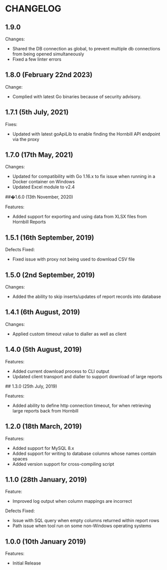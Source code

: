 # CHANGELOG

## 1.9.0

Changes:

- Shared the DB connection as global, to prevent multiple db connections from being opened simultaneously
- Fixed a few linter errors

## 1.8.0 (February 22nd 2023)

Change:

- Complied with latest Go binaries because of security advisory.

## 1.7.1 (5th July, 2021)

Fixes:

- Updated with latest goApiLib to enable finding the Hornbill API endpoint via the proxy

## 1.7.0 (17th May, 2021)

Changes:

- Updated for compatibility with Go 1.16.x to fix issue when running in a Docker container on Windows
- Updated Excel module to v2.4

##�1.6.0 (13th November, 2020)

Features:

- Added support for exporting and using data from XLSX files from Hornbill Reports

## 1.5.1 (16th September, 2019)

Defects Fixed:

- Fixed issue with proxy not being used to download CSV file

## 1.5.0 (2nd September, 2019)

Changes:

- Added the ability to skip inserts/updates of report records into database

## 1.4.1 (6th August, 2019)

Changes:

- Applied custom timeout value to dialler as well as client

## 1.4.0 (5th August, 2019)

Features:

- Added current download process to CLI output
- Updated client transport and dialler to support download of large reports

## 1.3.0 (25th July, 2019)

Features:

- Added ability to define http connection timeout, for when retrieving large reports back from Hornbill

## 1.2.0 (18th March, 2019)

Features:

- Added support for MySQL 8.x
- Added support for writing to database columns whose names contain spaces
- Added version support for cross-compiling script

## 1.1.0 (28th January, 2019)

Feature:

- Improved log output when column mappings are incorrect

Defects Fixed:

- Issue with SQL query when empty columns returned within report rows
- Path issue when tool run on some non-Windows operating systems

## 1.0.0 (10th January 2019)

Features:

- Initial Release
